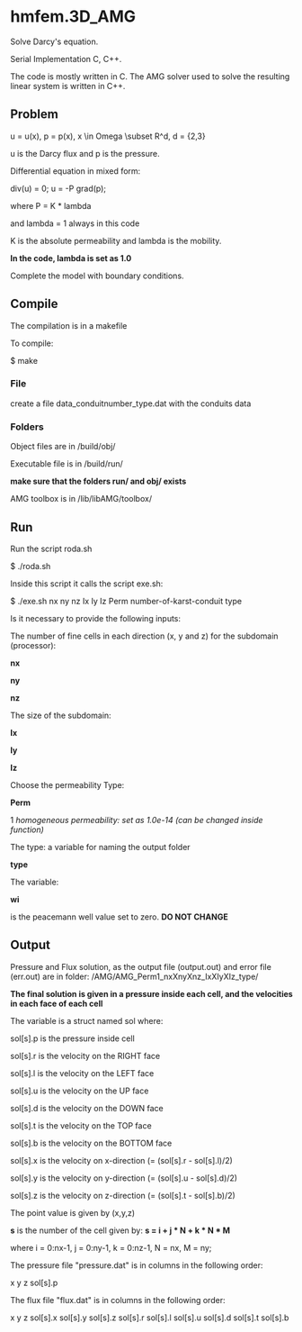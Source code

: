 # hmfem.3D_AMG

Solve Darcy's equation.

Serial Implementation
C, C++.

The code is mostly written in C.
The AMG solver used to solve the resulting linear system is written in C++.

## Problem

u = u(x), p = p(x), x \in Omega \subset R^d, d = {2,3}

u is the Darcy flux and p is the pressure.

Differential equation in mixed form:

div(u) = 0; u = -P grad(p);

where P = K * lambda

and lambda = 1 always in this code

K is the absolute permeability and lambda is the mobility.

**In the code, lambda is set as 1.0**

Complete the model with boundary conditions.

## Compile
The compilation is in a makefile

To compile:

$ make

### File
create a file data_conduitnumber_type.dat with the conduits data

### Folders
Object files are in 
/build/obj/

Executable file is in
/build/run/

**make sure that the folders run/ and obj/ exists**

AMG toolbox is in
/lib/libAMG/toolbox/


## Run

Run the script roda.sh

$ ./roda.sh

Inside this script it calls the script exe.sh: 

$ ./exe.sh nx ny nz Ix Iy Iz Perm number-of-karst-conduit type

Is it necessary to provide the following inputs:

The number of fine cells in each direction (x, y and z) for the subdomain (processor):

**nx**

**ny**

**nz**

The size of the subdomain:

**Ix**

**Iy**

**Iz**

Choose the permeability Type:

**Perm**

1 *homogeneous permeability: set as 1.0e-14 (can be changed inside function)*

The type: a variable for naming the output folder

**type**

The variable:

**wi** 

is the peacemann well value set to zero. **DO NOT CHANGE**

## Output

Pressure and Flux solution, as the output file (output.out) and error file (err.out) are in folder:
/AMG/AMG_Perm1_nxXnyXnz_IxXIyXIz_type/

**The final solution is given in a pressure inside each cell, and the velocities in each face of each
cell**

The variable is a struct named sol where:

sol[s].p is the pressure inside cell

sol[s].r is the velocity on the RIGHT face

sol[s].l is the velocity on the LEFT face

sol[s].u is the velocity on the UP face

sol[s].d is the velocity on the DOWN face

sol[s].t is the velocity on the TOP face

sol[s].b is the velocity on the BOTTOM face

sol[s].x is the velocity on x-direction (= (sol[s].r - sol[s].l)/2)

sol[s].y is the velocity on y-direction (= (sol[s].u - sol[s].d)/2)

sol[s].z is the velocity on z-direction (= (sol[s].t - sol[s].b)/2)

The point value is given by (x,y,z)

**s** is the number of the cell given by: **s = i + j * N + k * N * M**

where i = 0:nx-1, j = 0:ny-1, k = 0:nz-1, N = nx, M = ny;

The pressure file "pressure.dat" is in columns in the following order:

x y z sol[s].p

The flux file "flux.dat" is in columns in the following order:

x y z sol[s].x sol[s].y sol[s].z sol[s].r sol[s].l sol[s].u sol[s].d sol[s].t sol[s].b


